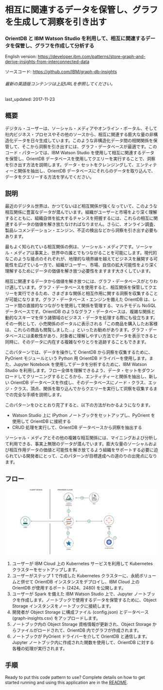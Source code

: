 # 相互に関連するデータを保管し、グラフを生成して洞察を引き出す

### OrientDB と IBM Watson Studio を利用して、相互に関連するデータを保管し、グラフを作成して分析する

English version: https://developer.ibm.com/patterns/store-graph-and-derive-insights-from-interconnected-data
  
ソースコード: https://github.com/IBM/graph-db-insights

###### 最新の英語版コンテンツは上記URLを参照してください。
last_updated: 2017-11-23

 
## 概要

デジタル・ユーザーは、ソーシャル・メディアやオンライン・ポータル、そして社内ビジネス・プロセスやその他のソースから、相互に関連する膨大な量の非構造化データを日々生成しています。このような非構造化データ間の相関関係を保管して、そこから洞察を引き出すには、グラフ・データベースが最適です。このコード・パターンでは、IBM Watson Studio を使用して相互に関連するデータを保管し、OrientDB データベースを使用してクエリーを実行することで、洞察を引き出す方法を説明します。データ・セットをクレンジングして、エンティティーと関係を抽出し、OrientDB データベースにそれらのデータを取り込んで、データをクエリーする方法を学んでください。

## 説明

最近のデジタル世界は、かつてないほど相互関係が強くなっていて、このような相互関係に豊富なデータが潜んでいます。組織がユーザーと市場をより深く理解するとともに、組織自体を拡大するチャンスを把握するには、これらの相互に関連するデータの価値を解き放たなければなりません。さらに、オンライン調査、製品レコメンデーション・エンジン、不正の検出などから洞察を引き出す必要もあります。

最もよく知られている相互関係の例は、ソーシャル・メディアです。ソーシャル・メディアは事実上、世界中の誰とでもつながることを可能にします。現代的なこのような接点のそれぞれが、地理的な境界線を越えてビジネスを展開する可能性を広げている一方で、組織がユーザー、市場、自信の拡大可能性をより深く理解するためにデータの価値を解き放つ必要性をますます大きくしています。

相互に関連するデータから価値を解き放つには、グラフ・データベースがとりわけ適しています。グラフ・データベースを使用すると、相互関係を保管してクエリーを実行できるため、さまざまな関係と相互作用に関する洞察を収集することが可能になります。グラフ・データベース・エンジンを備えた OrientDB は、レコード間の直接的なつながりを使用して関係を管理する、マルチモデル NoSQL データベースです。OrientDB のようなグラフ・データベースは、複雑な関係と動的なスキーマを伴う諸領域のビジネス・データを処理する際にも役立ちます。その一例として、小売関係のポータルに表示される「この商品を購入したお客様は、これらの商品も閲覧しました…」といったお勧めがあります。グラフ・データベースには柔軟性があり、対象者に理解しやすい方法でデータを表示できると同時に、そのデータに内在する複雑なやりとりを追跡することもできます。

このパターンでは、データを操作して OrientDB から洞察を収集するために、PyOrient モジュールという Python 用 OrientDB ドライバーを使用します。また、Jupyter Notebook を使用してデータを分析するために、IBM Watson Studio を利用します。フロー全体を理解できるよう、データ・セットをダウンロードしてクリーニングするところから、エンティティーと関係を抽出し、新しい OrientDB データベースを作成し、そのデータベースにノード・クラス、エッジ・クラス、頂点、関係を取り込んでからクエリーを実行して洞察を収集するまでの完全な手順を説明します。

このパターンをひととおり完了すると、以下の方法がわかるようになります。

* Watson Studio 上に IPython ノートブックをセットアップし、PyOrient を使用して OrientDB に接続する
* CRUD 処理を実行して、OrientDB データベースから洞察を抽出する

ソーシャル・メディアとその他の複雑な相互関係には、マイニングおよび分析して利用できる、事実上無限のデータが潜んでいます。膨大な量のソーシャルおよび相互作用データの価値と可能性を解き放てるよう組織をサポートする必要に迫られている開発者にとって、このパターンが目標達成への道のりの出発点になります。

## フロー

![フロー](./images/Insights-from-OrientDB-database-arch-flow.png)

1. ユーザーが IBM Cloud 上の Kubernetes サービスを利用して Kubernetes クラスターをセットアップします。
1. ユーザーがステップ 1 で作成した Kubernetes クラスターに、永続ボリュームと併せて OrientDB インスタンスをデプロイし、IBM Cloud 上の OrientDB が使用するポート (2424、2480) を公開します。
1. ユーザーが Spark を備えた IBM Watson Studio 上で、Jupyter ノートブックを作成します。ノートブックで使用するデータを保管するために、Object Storage インスタンスをノートブックに接続します。
1. 開発者が Object Storage に構成ファイル (config.json) とデータベース (graph-insights.csv) をアップロードします。
1. ノートブック内の Object Storage 資格情報が更新され、Object Storage からファイルがロードされて、OrientDB 内でグラフが作成されます。
1.  ノートブックが PyOrient ドライバーを介して OrientDB と通信します。Jupyter ノートブック内に作成された関数を使用して、OrientDB に対する各種の処理が実行されます。

## 手順

Ready to put this code pattern to use? Complete details on how to get started running and using this application are in the [README](https://github.com/IBM/graph-db-insights/blob/master/README.md).
